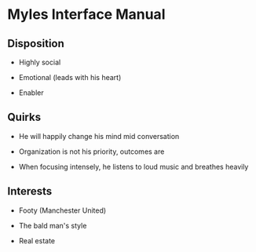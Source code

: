 # Myles Interface Manual

## Disposition

* Highly social

* Emotional (leads with his heart)

* Enabler

## Quirks

* He will happily change his mind mid conversation

* Organization is not his priority, outcomes are

* When focusing intensely, he listens to loud music and breathes heavily

## Interests

* Footy (Manchester United)

* The bald man's style

* Real estate
